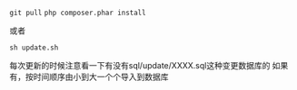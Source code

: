 `git pull`
`php composer.phar install`

或者

`sh update.sh`

每次更新的时候注意看一下有没有sql/update/XXXX.sql这种变更数据库的
如果有，按时间顺序由小到大一个个导入到数据库